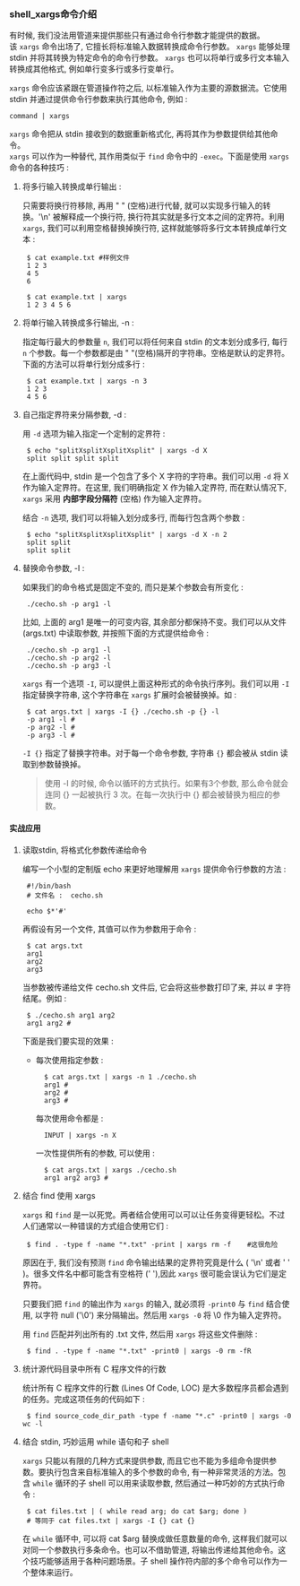 ### shell_xargs命令介绍


有时候, 我们没法用管道来提供那些只有通过命令行参数才能提供的数据。  
该 `xargs` 命令出场了, 它擅长将标准输入数据转换成命令行参数。 `xargs` 能够处理 stdin 并将其转换为特定命令的命令行参数。 `xargs` 也可以将单行或多行文本输入转换成其他格式, 例如单行变多行或多行变单行。  

`xargs` 命令应该紧跟在管道操作符之后, 以标准输入作为主要的源数据流。它使用 stdin 并通过提供命令行参数来执行其他命令, 例如 : 

    command | xargs
    
`xargs` 命令把从 stdin 接收到的数据重新格式化, 再将其作为参数提供给其他命令。  
`xargs` 可以作为一种替代, 其作用类似于 `find` 命令中的 `-exec`。下面是使用 `xargs` 命令的各种技巧 : 

1. 将多行输入转换成单行输出  : 

    只需要将换行符移除, 再用 " " (空格)进行代替, 就可以实现多行输入的转换。'\n' 被解释成一个换行符, 换行符其实就是多行文本之间的定界符。利用 `xargs`, 我们可以利用空格替换掉换行符, 这样就能够将多行文本转换成单行文本 : 
    
        $ cat example.txt #样例文件
        1 2 3
        4 5
        6
        
        $ cat example.txt | xargs
        1 2 3 4 5 6
        
2. 将单行输入转换成多行输出, -n : 

    指定每行最大的参数量 `n`, 我们可以将任何来自 stdin 的文本划分成多行, 每行 `n` 个参数。每一个参数都是由 " "(空格)隔开的字符串。空格是默认的定界符。下面的方法可以将单行划分成多行 : 
    
        $ cat example.txt | xargs -n 3
        1 2 3
        4 5 6
3. 自己指定界符来分隔参数, -d : 

    用 `-d` 选项为输入指定一个定制的定界符 : 
    
        $ echo "splitXsplitXsplitXsplit" | xargs -d X
        split split split split 
        
    在上面代码中, stdin 是一个包含了多个 X 字符的字符串。我们可以用 `-d` 将 X 作为输入定界符。在这里, 我们明确指定 X 作为输入定界符, 而在默认情况下, `xargs` 采用 **内部字段分隔符** (空格) 作为输入定界符。
    
    结合 `-n` 选项, 我们可以将输入划分成多行, 而每行包含两个参数 : 
    
        $ echo "splitXsplitXsplitXsplit" | xargs -d X -n 2
        split split
        split split
4. 替换命令参数, -I : 

    如果我们的命令格式是固定不变的, 而只是某个参数会有所变化 : 
    
        ./cecho.sh -p arg1 -l
    比如, 上面的 arg1 是唯一的可变内容, 其余部分都保持不变。我们可以从文件 (args.txt) 中读取参数, 并按照下面的方式提供给命令 : 
    
        ./cecho.sh -p arg1 -l
        ./cecho.sh -p arg2 -l
        ./cecho.sh -p arg3 -l
        
    `xargs` 有一个选项 `-I`, 可以提供上面这种形式的命令执行序列。我们可以用 `-I` 指定替换字符串, 这个字符串在 `xargs` 扩展时会被替换掉。如 : 
    
        $ cat args.txt | xargs -I {} ./cecho.sh -p {} -l
        -p arg1 -l #
        -p arg2 -l #
        -p arg3 -l #
    `-I {}` 指定了替换字符串。对于每一个命令参数, 字符串 `{}` 都会被从 stdin 读取到参数替换掉。
    
    > 使用 -I 的时候, 命令以循环的方式执行。如果有3个参数, 那么命令就会连同 {} 一起被执行 3 次。在每一次执行中 {} 都会被替换为相应的参数。


#### 实战应用

1. 读取stdin, 将格式化参数传递给命令

    编写一个小型的定制版 echo 来更好地理解用 `xargs` 提供命令行参数的方法 : 
    
        #!/bin/bash
        # 文件名 :  cecho.sh
        
        echo $*'#'
        
    再假设有另一个文件, 其值可以作为参数用于命令 : 
    
        $ cat args.txt
        arg1
        arg2
        arg3
        
    当参数被传递给文件  cecho.sh 文件后, 它会将这些参数打印了来, 并以 # 字符结尾。例如 : 
    
        $ ./cecho.sh arg1 arg2
        arg1 arg2 #
        
    下面是我们要实现的效果 : 
    
    - 每次使用指定参数 : 
    
            $ cat args.txt | xargs -n 1 ./cecho.sh
            arg1 #
            arg2 #
            arg3 #
        每次使用命令都是 : 
            
            INPUT | xargs -n X
            
        一次性提供所有的参数, 可以使用 : 
        
            $ cat args.txt | xargs ./cecho.sh
            arg1 arg2 arg3 #
            
2. 结合 find 使用 xargs

    `xargs` 和 `find` 是一以死党。两者结合使用可以可以让任务变得更轻松。不过人们通常以一种错误的方式组合使用它们 : 
    
        $ find . -type f -name "*.txt" -print | xargs rm -f    #这很危险
        
    原因在于, 我们没有预测 `find` 命令输出结果的定界符究竟是什么 ( '\n' 或者 ' ' )。很多文件名中都可能含有空格符 (' '),因此 `xargs` 很可能会误认为它们是定界符。
    
    只要我们把 `find` 的输出作为 `xargs` 的输入, 就必须将 `-print0` 与 `find` 结合使用, 以字符 null ('\0') 来分隔输出。然后用 `xargs -0` 将 \0 作为输入定界符。  
    
    用 `find` 匹配并列出所有的 .txt 文件, 然后用 `xargs` 将这些文件删除 : 
    
        $ find . -type f -name "*.txt" -print0 | xargs -0 rm -fR
        
3. 统计源代码目录中所有 C 程序文件的行数

    统计所有 C 程序文件的行数 (Lines Of Code, LOC) 是大多数程序员都会遇到的任务。完成这项任务的代码如下 : 
    
        $ find source_code_dir_path -type f -name "*.c" -print0 | xargs -0 wc -l
        
4. 结合 stdin, 巧妙运用 while 语句和子 shell

    `xargs` 只能以有限的几种方式来提供参数, 而且它也不能为多组命令提供参数。要执行包含来自标准输入的多个参数的命令, 有一种非常灵活的方法。包含 `while` 循环的子 shell 可以用来读取参数, 然后通过一种巧妙的方式执行命令 : 
    
        $ cat files.txt | ( while read arg; do cat $arg; done ) 
        # 等同于 cat files.txt | xargs -I {} cat {}
    
    在 `while` 循环中, 可以将 cat $arg 替换成做任意数量的命令, 这样我们就可以对同一个参数执行多条命令。也可以不借助管道, 将输出传递给其他命令。这个技巧能够适用于各种问题场景。子 shell 操作符内部的多个命令可以作为一个整体来运行。

   